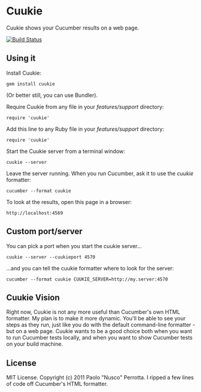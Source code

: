 # Cuukie

Cuukie shows your Cucumber results on a web page.

[![Build Status](https://secure.travis-ci.org/nusco/cuukie.png)](http://travis-ci.org/nusco/cuukie.png)

## Using it

Install Cuukie:

    gem install cuukie

(Or better still, you can use Bundler).

Require Cuukie from any file in your _features/support_ directory:

    require 'cuukie'

Add this line to any Ruby file in your _features/support_ directory:

    require 'cuukie'

Start the Cuukie server from a terminal window:

    cuukie --server

Leave the server running. When you run Cucumber, ask it to use the _cuukie_ formatter:

    cucumber --format cuukie
    
To look at the results, open this page in a browser:

    http://localhost:4569

## Custom port/server

You can pick a port when you start the cuukie server...

    cuukie --server --cuukieport 4570

...and you can tell the cuukie formatter where to look for the server:

    cucumber --format cuukie CUUKIE_SERVER=http://my.server:4570

## Cuukie Vision

Right now, Cuukie is not any more useful than Cucumber's own HTML formatter. My plan is to make it more dynamic. You'll be able to see your steps as they run, just like you do with the default command-line formatter - but on a web page. Cuukie wants to be a good choice both when you want to run Cucumber tests locally, and when you want to show Cucumber tests on your build machine.

## License

MIT License. Copyright (c) 2011 Paolo "Nusco" Perrotta. I ripped a few lines of code off Cucumber's HTML formatter.
